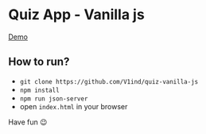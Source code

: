 # Quiz App - Vanilla js
[Demo](https://v1ind.github.io/quiz-vanilla-js/)

## How to run?

- `git clone https://github.com/V1ind/quiz-vanilla-js`
- `npm install`
- `npm run json-server`
- open `index.html` in your browser

Have fun 😉